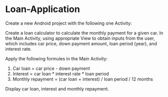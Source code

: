# Loan-Application

Create a new Android project with the following one Activity:

Create a loan calculator to calculate the monthly payment for a given car. In the Main
Activity, using appropriate View to obtain inputs from the user, which includes car price,
down payment amount, loan period (year), and interest rate.

Apply the following formules in the Main Activity:
1. Car loan = car price - down payment
2. Interest = car loan * interest rate * loan period
3. Monthly repayment = (car loan + interest) / loan period / 12 months

Display car loan, interest and monthly repayment.
